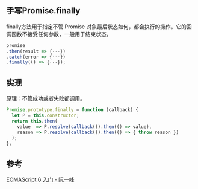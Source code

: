 ## 手写Promise.finally
finally方法用于指定不管 Promise 对象最后状态如何，都会执行的操作。它的回调函数不接受任何参数，一般用于结束状态。
```javascript
promise
.then(result => {···})
.catch(error => {···})
.finally(() => {···});
```

## 实现
原理：不管成功或者失败都调用。
```javascript
Promise.prototype.finally = function (callback) {
  let P = this.constructor;
  return this.then(
    value  => P.resolve(callback()).then(() => value),
    reason => P.resolve(callback()).then(() => { throw reason })
  );
};
```

## 参考
[ECMAScript 6 入门 - 阮一峰](http://es6.ruanyifeng.com/#docs/promise#Promise-prototype-finally)
